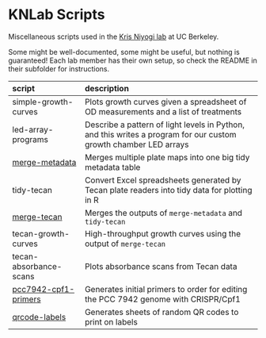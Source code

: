 KNLab Scripts
=============

Miscellaneous scripts used in the [Kris Niyogi lab][1] at UC Berkeley.

Some might be well-documented, some might be useful, but nothing is guaranteed!
Each lab member has their own setup, so check the README in their subfolder for instructions.

| script | description |
|:-------|:------------|
| simple-growth-curves | Plots growth curves given a spreadsheet of OD measurements and a list of treatments
| led-array-programs | Describe a pattern of light levels in Python, and this writes a program for our custom growth chamber LED arrays
| [merge-metadata](jeff/qrlabels/README.md) | Merges multiple plate maps into one big tidy metadata table
| tidy-tecan | Convert Excel spreadsheets generated by Tecan plate readers into tidy data for plotting in R
| [merge-tecan](jeff/mergetecan/README.md) | Merges the outputs of `merge-metadata` and `tidy-tecan`
| tecan-growth-curves | High-throughput growth curves using the output of `merge-tecan`
| tecan-absorbance-scans | Plots absorbance scans from Tecan data
| [pcc7942-cpf1-primers](jeff/pcc7942-cpf1-primers/README.md) | Generates initial primers to order for editing the PCC 7942 genome with CRISPR/Cpf1
| [qrcode-labels](jeff/qrlabels/README.md) | Generates sheets of random QR codes to print on labels

[1]: http://niyogilab.berkeley.edu
